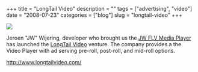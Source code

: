 +++
title = "LongTail Video"
description = ""
tags = ["advertising", "video"]
date = "2008-07-23"
categories = ["blog"]
slug = "longtail-video"
+++



  <div class="notebook-screenshot"><a href="http://www.longtailvideo.com/"><img src="//media.konigi.com/bluga/wt4887803547803.jpg"/></a></div><p>Jeroen "JW" Wijering, developer who brought us the <a href="http://www.jeroenwijering.com/?item=JW_FLV_Player">JW FLV Media Player</a> has launched the <a href="http://www.longtailvideo.com/">LongTail Video</a> venture. The company provides a the Video Player with ad serving pre-roll, post-roll, and mid-roll options.</p>
    
  <a href="http://www.longtailvideo.com/">http://www.longtailvideo.com/</a>
